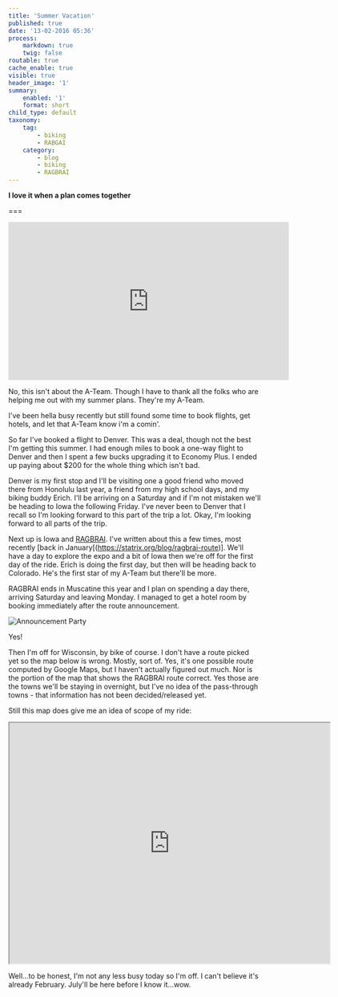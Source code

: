 ```yaml
---
title: 'Summer Vacation'
published: true
date: '13-02-2016 05:36'
process:
    markdown: true
    twig: false
routable: true
cache_enable: true
visible: true
header_image: '1'
summary:
    enabled: '1'
    format: short
child_type: default
taxonomy:
    tag:
        - biking
        - RABGAI
    category:
        - blog
        - biking
        - RAGBRAI
---
```


**I love it when a plan comes together**

===
<iframe width="560" height="315" src="https://www.youtube.com/embed/FPQlXNH36mI" frameborder="0" allowfullscreen></iframe>

No, this isn't about the A-Team. Though I have to thank all the folks who are helping me out with my summer plans. They're my A-Team.

I've been hella busy recently but still found some time to book flights, get hotels, and let that A-Team know i'm a comin'.

So far I've booked a flight to Denver. This was a deal, though not the best I'm getting this summer. I had enough miles to book a one-way flight to Denver and then I spent a few bucks upgrading it to Economy Plus. I ended up paying about $200 for the whole thing which isn't bad.

Denver is my first stop and I'll be visiting one a good friend who moved there from Honolulu last year, a friend from my high school days, and my biking buddy Erich. I'll be arriving on a Saturday and if I'm not mistaken we'll be heading to Iowa the following Friday. I've never been to Denver that I recall so I'm looking forward to this part of the trip a lot. Okay, I'm looking forward to all parts of the trip.

Next up is Iowa and [RAGBRAI](http://ragbrai.com). I've written about this a few times, most recently [back in January[(https://statrix.org/blog/ragbrai-route)]. We'll have a day to explore the expo and a bit of Iowa then we're off for the first day of the ride. Erich is doing the first day, but then will be heading back to Colorado. He's the first star of my A-Team but there'll be more.

RAGBRAI ends in Muscatine this year and I plan on spending a day there, arriving Saturday and leaving Monday. I managed to get a hotel room by booking immediately after the route announcement.

![Announcement Party](http://ragbrai.com/wp-content/gallery/29-photos-2016-ragbrai-route-announcement-party_1/0123_ragbrai_announcement_01.jpg)

Yes!

Then I'm off for Wisconsin, by bike of course. I don't have a route picked yet so the map below is wrong. Mostly, sort of. Yes, it's one possible route computed by Google Maps, but I haven't actually figured out much. Nor is the portion of the map that shows the RAGBRAI route correct. Yes those are the towns we'll be staying in overnight, but I've no idea of the pass-through towns - that information has not been decided/released yet.

Still this map does give me an idea of scope of my ride:

<iframe src="https://www.google.com/maps/d/embed?mid=z7Z5C1IbdWZM.kC5QnmmKc4wI" width="640" height="480"></iframe>

Well...to be honest, I'm not any less busy today so I'm off. I can't believe it's already February. July'll be here before I know it...wow.
